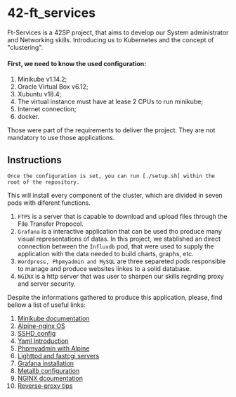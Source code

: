 # 42-ft_services

Ft-Services is a 42SP project, that aims to develop our System administrator and Networking skills.
Introducing us to Kubernetes and the concept of "clustering".

#### First, we need to know the used configuration:

1. Minikube v1.14.2;
1. Oracle Virtual Box v6.12;
1. Xubuntu v18.4;
1. The virtual instance must have at lease 2 CPUs to run minikube;
1. Internet connection;
1. docker.

Those were part of the requirements to deliver the project. They are not mandatory to use those applications.

## Instructions

```
Once the configuration is set, you can run [./setup.sh] within the root of the repository.

````
This will install every component of the cluster, which are divided in seven pods with diferent functions.
1. ``FTPS`` is a server that is capable to download and upload files through the File Transfer Propocol.
2. ``Grafana`` is a interactive application that can be used tho produce many visual representations of datas. In this project, we stablished an direct connection between the ``Ìnfluxdb`` pod, that were used to supply the application with the data needed to build charts, graphs, etc.
3. ``Wordpress, Phpmyadmin and MySQL`` are three separeted pods responsible to manage and produce websites linkes to a solid database.
4. ``NGINX`` is a http server that was user to sharpen our skills regrding proxy and server security.

Despite the informations gathered to produce this application, please, find bellow a list of useful links:

1. [Minikube documentation](https://kubernetes.io/docs/tasks/tools/install-minikube/)
1. [Alpine-nginx OS](https://wiki.alpinelinux.org/wiki/Nginx)
1. [SSHD_config](https://linux.die.net/man/5/sshd_config)
1. [Yaml Introduction](https://medium.com/@akio.miyake/introdu%C3%A7%C3%A3o-b%C3%A1sica-ao-yaml-para-ansiosos-2ac4f91a4443)
1. [Phpmyadmin with Alpine](https://wiki.alpinelinux.org/wiki/PhpMyAdmin)
1. [Lighttpd and fastcgi servers](https://wiki.archlinux.org/index.php/Lighttpd)
1. [Grafana installation](https://opeservices.com.br/grafana)
1. [Metallb configuration](https://medium.com/@shoaib_masood/metallb-network-loadbalancer-minikube-335d846dfdbe)
1. [NGINX dcoumentation](https://docs.nginx.com/nginx/admin-guide/web-server/reverse-proxy/)
1. [Reverse-proxy tips](https://linuxize.com/post/nginx-reverse-proxy/#common-nginx-reverse-proxy-options)